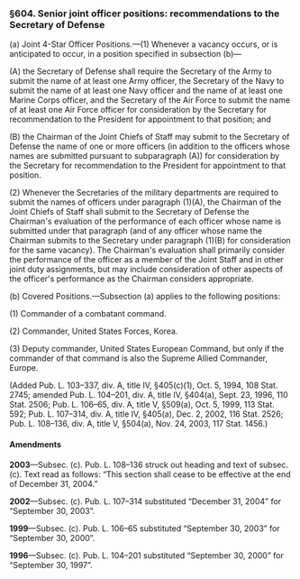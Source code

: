 ### §604. Senior joint officer positions: recommendations to the Secretary of Defense ###

(a) Joint 4-Star Officer Positions.—(1) Whenever a vacancy occurs, or is anticipated to occur, in a position specified in subsection (b)—

(A) the Secretary of Defense shall require the Secretary of the Army to submit the name of at least one Army officer, the Secretary of the Navy to submit the name of at least one Navy officer and the name of at least one Marine Corps officer, and the Secretary of the Air Force to submit the name of at least one Air Force officer for consideration by the Secretary for recommendation to the President for appointment to that position; and

(B) the Chairman of the Joint Chiefs of Staff may submit to the Secretary of Defense the name of one or more officers (in addition to the officers whose names are submitted pursuant to subparagraph (A)) for consideration by the Secretary for recommendation to the President for appointment to that position.

(2) Whenever the Secretaries of the military departments are required to submit the names of officers under paragraph (1)(A), the Chairman of the Joint Chiefs of Staff shall submit to the Secretary of Defense the Chairman's evaluation of the performance of each officer whose name is submitted under that paragraph (and of any officer whose name the Chairman submits to the Secretary under paragraph (1)(B) for consideration for the same vacancy). The Chairman's evaluation shall primarily consider the performance of the officer as a member of the Joint Staff and in other joint duty assignments, but may include consideration of other aspects of the officer's performance as the Chairman considers appropriate.

(b) Covered Positions.—Subsection (a) applies to the following positions:

(1) Commander of a combatant command.

(2) Commander, United States Forces, Korea.

(3) Deputy commander, United States European Command, but only if the commander of that command is also the Supreme Allied Commander, Europe.

(Added Pub. L. 103–337, div. A, title IV, §405(c)(1), Oct. 5, 1994, 108 Stat. 2745; amended Pub. L. 104–201, div. A, title IV, §404(a), Sept. 23, 1996, 110 Stat. 2506; Pub. L. 106–65, div. A, title V, §509(a), Oct. 5, 1999, 113 Stat. 592; Pub. L. 107–314, div. A, title IV, §405(a), Dec. 2, 2002, 116 Stat. 2526; Pub. L. 108–136, div. A, title V, §504(a), Nov. 24, 2003, 117 Stat. 1456.)

#### Amendments ####

**2003**—Subsec. (c). Pub. L. 108–136 struck out heading and text of subsec. (c). Text read as follows: “This section shall cease to be effective at the end of December 31, 2004.”

**2002**—Subsec. (c). Pub. L. 107–314 substituted “December 31, 2004” for “September 30, 2003”.

**1999**—Subsec. (c). Pub. L. 106–65 substituted “September 30, 2003” for “September 30, 2000”.

**1996**—Subsec. (c). Pub. L. 104–201 substituted “September 30, 2000” for “September 30, 1997”.